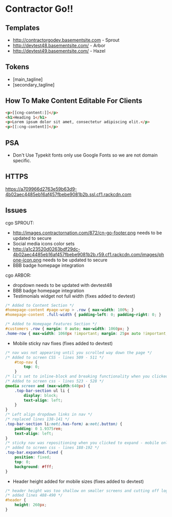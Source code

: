 # Contractor Go!!

## Templates 
- http://contractorgodev.basementsite.com - Sprout  
- http://devtest48.basementsite.com/  - Arbor  
- http://devtest49.basementsite.com/  - Hazel  

## Tokens 

- [main_tagline]
- [secondary_tagline]

## How To Make Content Editable For Clients

```html
<p>[[cng-content:]]</p>
<h1>Heading 1</h1>
<p>Lorem ipsum dolor sit amet, consectetur adipiscing elit.</p>
<p>[[:cng-content]]</p>
```


## PSA
- Don't Use Typekit fonts only use Google Fonts so we are not domain specific. 

## HTTPS
https://a709966d2763e59b63d9-4b02aec4485eb16af457fbebe9081b2b.ssl.cf1.rackcdn.com

## Issues
cgo SPROUT:  
- http://images.contractornation.com/872/cn-go-footer.png needs to be updated to secure  
- Social media icons color sets  
- http://a1c23520d0263bdf29dc-4b02aec4485eb16af457fbebe9081b2b.r59.cf1.rackcdn.com/images/phone-icon.png needs to be updated to secure
- BBB badge homepage integration

cgo ARBOR:  
- dropdown needs to be updated with devtest48 
- BBB badge homepage integration
- Testimonials widget not full width (fixes added to devtest)
```css
/* Added to Content Section */
#homepage-content #page-wrap > .row { max-width: 100%; }
#homepage-content .full-width { padding-left: 0; padding-right: 0; }

/* Added to Homepage Features Section */
#customers .row { margin: 0 auto; max-width: 1060px; }
.home-row { max-width: 1060px !important; margin: 25px auto !important; }
```
- Mobile sticky nav fixes (fixes added to devtest)
```css
/* nav was not appearing until you scrolled way down the page */
/* Added to screen CSS - lines 509 - 511 */
    #top-nav {
        top: 0;
    }
/* li's set to inline-block and breaking functionality when you clicked on mobile */
/* Added to screen css - lines 523 - 528 */
@media screen and (max-width:640px) {
    .top-bar-section ul li {
        display: block;
        text-align: left;
    }
}
/* Left align dropdown links in nav */
/* replaced lines 138-141 */
.top-bar-section li:not(.has-form) a:not(.button) {
    padding: 0 1.9375rem;
    text-align: left;
}
/* sticky nav was repositioning when you clicked to expand - mobile only */
/* added to screen css - lines 188-192 */
.top-bar.expanded.fixed {
    position: fixed;
    top: 0;
    background: #fff;
}    
```
- Header height added for mobile sizes (fixes added to devtest)
```css
/* header height was too shallow on smaller screens and cutting off logo */
/* added lines 488-490 */
#header {
    height: 260px;
}
```
